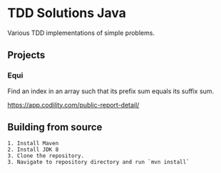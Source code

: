 # TDD Solutions Java

Various TDD implementations of simple problems.

## Projects

### Equi
Find an index in an array such that its prefix sum equals its suffix sum.

https://app.codility.com/public-report-detail/



## Building from source

	1. Install Maven
	2. Install JDK 8
	3. Clone the repository.
	3. Navigate to repository directory and run `mvn install`

